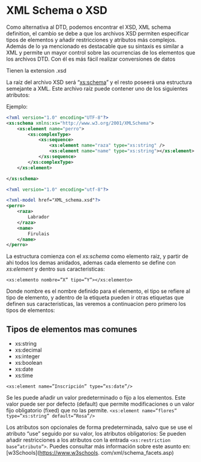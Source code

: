# XML Schema o XSD

Como alternativa al DTD, podemos encontrar el XSD, XML schema definition, el cambio se debe a que los archivos XSD permiten especificar tipos de elementos y añadir restricciones y atributos más complejos. Además de lo ya mencionado es destacable que su sintaxis es similar a XML y permite un mayor control sobre las ocurrencias de los elementos que los archivos DTD. Con él es más fácil realizar conversiones de datos

Tienen la extension .xsd

La raíz del archivo XSD será “<xs:schema>” y el resto poseerá una estructura semejante a XML. Este archivo raíz puede contener uno de los siguientes atributos:

Ejemplo:

```xsd
<?xml version="1.0" encoding="UTF-8"?>
<xs:schema xmlns:xs="http://www.w3.org/2001/XMLSchema">
    <xs:element name="perro">
        <xs:complexType>
            <xs:sequence>
                <xs:element name="raza" type="xs:string" />
                <xs:element name="name" type="xs:string"></xs:element>
            </xs:sequence>
        </xs:complexType>
    </xs:element>

</xs:schema>
```

```xml
<?xml version="1.0" encoding="utf-8"?>

<?xml-model href="XML_schema.xsd"?>
<perro>
    <raza>
        Labrador
    </raza>
    <name>
        Firulais
    </name>
</perro>
```

La estructura comienza con el *xs:schema* como elemento raiz, y partir de ahi todos los demas anidados, ademas cada elemento se define con *xs:element* y dentro sus caracteristicas:

```<xs:elemento nombre=”X” tipo=”Y”></xs:elemento>```

Donde nombre es el nombre definido para el elemento, el tipo se refiere al tipo de elemento, y adentro de la etiqueta pueden ir otras etiquetas que definen sus caracteristicas, las veremos a continuacion pero primero los tipos de elementos:

## Tipos de elementos mas comunes

- xs:string
- xs:decimal
- xs:integer
- xs:boolean
- xs:date
- xs:time

```<xs:element name=”Inscripción” type=”xs:date”/>```

Se les puede añadir un valor predeterminado o fijo a los elementos. Este valor puede ser por defecto (default) que
permite modificaciones o un valor fijo obligatorio (fixed) que no
las permite.
``<xs:element name=”flores” type=”xs:string” default=”Rosa”/>``

Los atributos son opcionales de forma predeterminada, salvo que se use el atributo “use” seguido por su valor, los atributos obligatorios:
Se pueden añadir restricciones a los atributos con la entrada
``<xs:restriction base”atributo”>``. Puedes consultar más información sobre este asunto en: [w3Schools](https://www.w3schools.
com/xml/schema_facets.asp)

